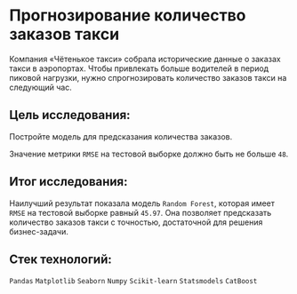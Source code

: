 # Прогнозирование количество заказов такси

Компания «Чётенькое такси» собрала исторические данные о заказах такси в аэропортах. Чтобы привлекать больше водителей в период пиковой нагрузки, нужно спрогнозировать количество заказов такси на следующий час. 

## Цель исследования:

Постройте модель для предсказания количества заказов.

Значение метрики `RMSE` на тестовой выборке должно быть не больше `48`.

## Итог исследования:
Наилучший результат показала модель `Random Forest`, которая имеет `RMSE` на тестовой выборке равный `45.97`. Она позволяет предсказать количество заказов такси с точностью, достаточной для решения бизнес-задачи.

## Стек технологий:

`Pandas` `Matplotlib` `Seaborn` `Numpy` `Scikit-learn` `Statsmodels` `CatBoost`
